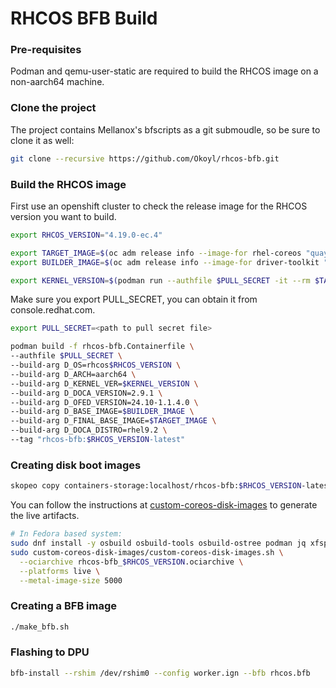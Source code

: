 # RHCOS BFB Build

### Pre-requisites
Podman and qemu-user-static are required to build the RHCOS image on a non-aarch64 machine.


### Clone the project
The project contains Mellanox's bfscripts as a git submoudle, so be sure to clone it as well:
```bash
git clone --recursive https://github.com/Okoyl/rhcos-bfb.git
```

### Build the RHCOS image
First use an openshift cluster to check the release image for the RHCOS version you want to build.
```bash
export RHCOS_VERSION="4.19.0-ec.4"

export TARGET_IMAGE=$(oc adm release info --image-for rhel-coreos "quay.io/openshift-release-dev/ocp-release:"$RHCOS_VERSION"-aarch64")
export BUILDER_IMAGE=$(oc adm release info --image-for driver-toolkit "quay.io/openshift-release-dev/ocp-release:"$RHCOS_VERSION"-aarch64")

export KERNEL_VERSION=$(podman run --authfile $PULL_SECRET -it --rm $TARGET_IMAGE ls /usr/lib/modules | strings)
```

Make sure you export PULL_SECRET, you can obtain it from console.redhat.com.
```bash
export PULL_SECRET=<path to pull secret file>
```

```bash
podman build -f rhcos-bfb.Containerfile \
--authfile $PULL_SECRET \
--build-arg D_OS=rhcos$RHCOS_VERSION \
--build-arg D_ARCH=aarch64 \
--build-arg D_KERNEL_VER=$KERNEL_VERSION \
--build-arg D_DOCA_VERSION=2.9.1 \
--build-arg D_OFED_VERSION=24.10-1.1.4.0 \
--build-arg D_BASE_IMAGE=$BUILDER_IMAGE \
--build-arg D_FINAL_BASE_IMAGE=$TARGET_IMAGE \
--build-arg D_DOCA_DISTRO=rhel9.2 \
--tag "rhcos-bfb:$RHCOS_VERSION-latest"
```

### Creating disk boot images
```bash
skopeo copy containers-storage:localhost/rhcos-bfb:$RHCOS_VERSION-latest oci-archive:rhcos-bfb_$RHCOS_VERSION.ociarchive
```

You can follow the instructions at [custom-coreos-disk-images](/custom-coreos-disk-images/README.md) to generate the live artifacts.
```bash
# In Fedora based system:
sudo dnf install -y osbuild osbuild-tools osbuild-ostree podman jq xfsprogs
sudo custom-coreos-disk-images/custom-coreos-disk-images.sh \
  --ociarchive rhcos-bfb_$RHCOS_VERSION.ociarchive \
  --platforms live \
  --metal-image-size 5000
```

### Creating a BFB image
```bash
./make_bfb.sh
```

### Flashing to DPU
```bash
bfb-install --rshim /dev/rshim0 --config worker.ign --bfb rhcos.bfb
```
